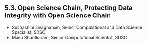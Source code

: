 ## 5.3. Open Science Chain, Protecting Data Integrity with Open Science Chain
* Subhashini Sivagnanam, Senior Computational and Data Science Specialist, SDSC
* Manu Shantharam, Senior Computational Scientist, SDSC
